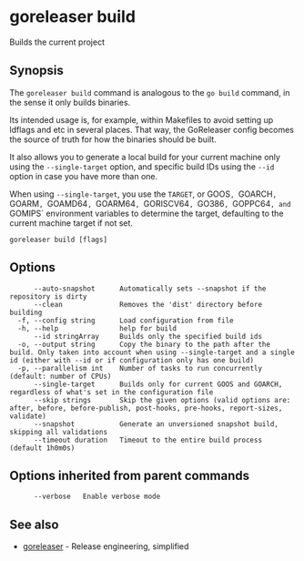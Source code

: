 # goreleaser build

Builds the current project

## Synopsis

The `goreleaser build` command is analogous to the `go build` command, in the sense it only builds binaries.

Its intended usage is, for example, within Makefiles to avoid setting up ldflags and etc in several places. That way, the GoReleaser config becomes the source of truth for how the binaries should be built.

It also allows you to generate a local build for your current machine only using the `--single-target` option, and specific build IDs using the `--id` option in case you have more than one.

When using `--single-target`, you use the `TARGET`, or GOOS`, `GOARCH`, `GOARM`, `GOAMD64`, `GOARM64`, `GORISCV64`, `GO386`, `GOPPC64`, and `GOMIPS` environment variables to determine the target, defaulting to the current machine target if not set.


```
goreleaser build [flags]
```

## Options

```
      --auto-snapshot      Automatically sets --snapshot if the repository is dirty
      --clean              Removes the 'dist' directory before building
  -f, --config string      Load configuration from file
  -h, --help               help for build
      --id stringArray     Builds only the specified build ids
  -o, --output string      Copy the binary to the path after the build. Only taken into account when using --single-target and a single id (either with --id or if configuration only has one build)
  -p, --parallelism int    Number of tasks to run concurrently (default: number of CPUs)
      --single-target      Builds only for current GOOS and GOARCH, regardless of what's set in the configuration file
      --skip strings       Skip the given options (valid options are: after, before, before-publish, post-hooks, pre-hooks, report-sizes, validate)
      --snapshot           Generate an unversioned snapshot build, skipping all validations
      --timeout duration   Timeout to the entire build process (default 1h0m0s)
```

## Options inherited from parent commands

```
      --verbose   Enable verbose mode
```

## See also

* [goreleaser](goreleaser.md)	 - Release engineering, simplified


